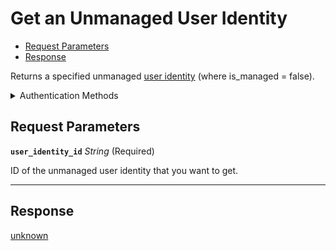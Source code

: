 # Get an Unmanaged User Identity

- [Request Parameters](#request-parameters)
- [Response](#response)

Returns a specified unmanaged [user identity](../../../capability-guides/mobile-access/managing-mobile-app-user-accounts-with-user-identities.md#what-is-a-user-identity) (where is_managed = false).


<details>

<summary>Authentication Methods</summary>

- API key
- Personal access token
  <br>Must also include the `seam-workspace` header in the request.

To learn more, see [Authentication](https://docs.seam.co/latest/api/authentication).
</details>

## Request Parameters

**`user_identity_id`** *String* (Required)

ID of the unmanaged user identity that you want to get.

---


## Response

[unknown](./)

